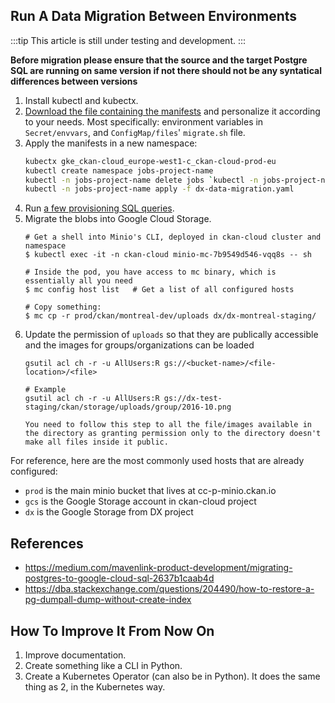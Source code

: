 ## Run A Data Migration Between Environments

:::tip
This article is still under testing and development.
:::

**Before migration please ensure that the source and the target Postgre SQL are running on same version if not there should not be any syntatical differences between versions**

1. Install kubectl and kubectx.
2. [Download the file containing the manifests](/dx-data-migration.yaml) and personalize it according to your needs. Most specifically: environment variables in `Secret/envvars`, and `ConfigMap/files`' `migrate.sh` file.
3. Apply the manifests in a new namespace:
    ```sh
    kubectx gke_ckan-cloud_europe-west1-c_ckan-cloud-prod-eu
    kubectl create namespace jobs-project-name
    kubectl -n jobs-project-name delete jobs `kubectl -n jobs-project-name get jobs -o custom-columns=:.metadata.name`
    kubectl -n jobs-project-name apply -f dx-data-migration.yaml
    ```
4. Run [a few provisioning SQL queries](https://gitlab.com/datopian/experiments/dx-terraform/-/blob/master/provision_cloud_sql_ckan.sql#L16-89).
5. Migrate the blobs into Google Cloud Storage.
    ```
    # Get a shell into Minio's CLI, deployed in ckan-cloud cluster and namespace
    $ kubectl exec -it -n ckan-cloud minio-mc-7b9549d546-vqq8s -- sh

    # Inside the pod, you have access to mc binary, which is essentially all you need
    $ mc config host list   # Get a list of all configured hosts

    # Copy something:
    $ mc cp -r prod/ckan/montreal-dev/uploads dx/dx-montreal-staging/
    ```
6. Update the permission of `uploads` so that they are publically accessible and the images for groups/organizations can be loaded
    ```
    gsutil acl ch -r -u AllUsers:R gs://<bucket-name>/<file-location>/<file>

    # Example
    gsutil acl ch -r -u AllUsers:R gs://dx-test-staging/ckan/storage/uploads/group/2016-10.png

    You need to follow this step to all the file/images available in the directory as granting permission only to the directory doesn't make all files inside it public.
    ```

For reference, here are the most commonly used hosts that are already configured:

* `prod` is the main minio bucket that lives at cc-p-minio.ckan.io
* `gcs` is the Google Storage account in ckan-cloud project
* `dx` is the Google Storage from DX project

## References

* https://medium.com/mavenlink-product-development/migrating-postgres-to-google-cloud-sql-2637b1caab4d
* https://dba.stackexchange.com/questions/204490/how-to-restore-a-pg-dumpall-dump-without-create-index

## How To Improve It From Now On

1. Improve documentation.
2. Create something like a CLI in Python.
3. Create a Kubernetes Operator (can also be in Python). It does the same thing as 2, in the Kubernetes way.
